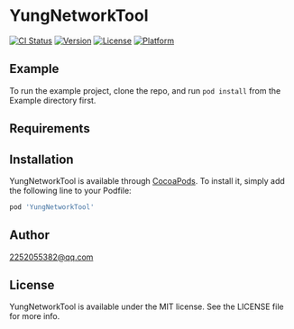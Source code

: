 # YungNetworkTool

[![CI Status](https://img.shields.io/travis/2252055382@qq.com/YungNetworkTool.svg?style=flat)](https://travis-ci.org/2252055382@qq.com/YungNetworkTool)
[![Version](https://img.shields.io/cocoapods/v/YungNetworkTool.svg?style=flat)](https://cocoapods.org/pods/YungNetworkTool)
[![License](https://img.shields.io/cocoapods/l/YungNetworkTool.svg?style=flat)](https://cocoapods.org/pods/YungNetworkTool)
[![Platform](https://img.shields.io/cocoapods/p/YungNetworkTool.svg?style=flat)](https://cocoapods.org/pods/YungNetworkTool)

## Example

To run the example project, clone the repo, and run `pod install` from the Example directory first.

## Requirements

## Installation

YungNetworkTool is available through [CocoaPods](https://cocoapods.org). To install
it, simply add the following line to your Podfile:

```ruby
pod 'YungNetworkTool'
```

## Author

2252055382@qq.com

## License

YungNetworkTool is available under the MIT license. See the LICENSE file for more info.
